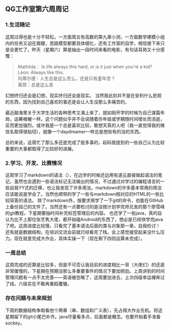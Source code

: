 ## QG工作室第六周周记
### 1.生活随记
这周过得也是十分不轻松，一方面周五有高数的第九章小测，一方面数学建模小组内的任务又迫在眉睫，思路模型都要具体细化，还有工作室的自学，相信接下来只是会更忙了。昨天（星期六）算是抽出一段时间来看的电影，有句话耳熟又十分感慨：    
    
> Mathilda： Is life always this hard, or is it just when you're a kid?    
> Léon:  Always like this.  
>玛蒂尔德：人生总是这么苦么，还是只有童年苦？  
>莱昂：总是这么苦

幻想终归还会是幻想，现实终归还会是现实。
当然我此刻并不是在安利什么悲观的东西，因为找到自己喜欢的事还是会让人生没那么多痛苦的。

最近脑海里关于大学生活的各种思考又涌上来了，就如刚开学的时候为自己谋篇布局，运筹帷幄一样。这个问题似乎并不会说随着你年级或学期随时间增长而消逝，反而更加强烈。或许我是一个总是喜欢比较，敢想天真的人吧（我一直觉得我的微信名取得很贴切），就像一个daydreamer一样总是想些有的没的东西。

总的来说，这周忙了那么多还是完成了挺多事的，起码我提到的一些自己认为比较重要的大事都取得了比较好的进展。

### 2.学习、开发、比赛情况
这周学习了markdown的语法（），在边学的时候还边用有道云直接做起语法的笔记，虽然也会遇到一些语法标记无法输出的情况，不过通过对学过的编程语言的一些自我YY式的迁移，也让我发现了许多用法。markdown的许多基本常用的用法应该能说是学会了。当然也顺带的学了一些与markdown相对应的HTML的一些比较简答的语法。
除了markdown外，按要求用学了一下git的命令，也能在GitHub上备份自己的文件了。当然还有一点要检讨的是没按计划学完师兄发的那个廖雪峰的git教程，下星期要抽时间补完标签管理后的内容。
也还学了一些java，真的自认为比不上那位张艺隽大佬，都开始碰Android的东西了，想必是已经快学完java了吧。这周进度比较慢，只看完了基本语法后面的类与对象那一章。自我检讨！
还有就是数据结构，在培训交流会前就已经看完了栈，会上感觉接受起来没什么压力。现在就差完成大作业，具体实操一下（现在剩下四则运算未完成）。

### 一周总结
这周完成的还算是比较多，但是不可否认我目前的进度相比一哥（大佬们）的还是非常缓慢的，下星期在预期没那么多重要事件的情况下要加把劲。上周讲到的时间管理问题有一点不太完善——英语被忽略了，这周要加进去，上次四级幸运裸奔过了线，六级实在不敢再重蹈覆辙。

### 存在问题与未来规划
下周的数据结构争取看他个两章（串、数组和广义表），先占得大作业先机。将这星期留下的git小尾巴补齐。java尽量看多点，后面都是概念。也要开始着手准备sockey。
    
        
            
                
                    
                        
                        









